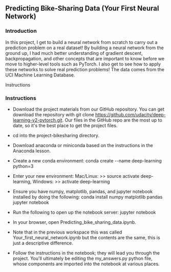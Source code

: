 ## Predicting Bike-Sharing Data (Your First Neural Network)
### Introduction
In this project, I get to build a neural network from scratch to carry out a prediction problem on a real dataset! 
By building a neural network from the ground up, I had much better understanding of gradient descent, 
backpropagation, and other concepts that are important to know before we move to higher-level tools such as PyTorch. 
I also get to see how to apply these networks to solve real prediction problems!
The data comes from the UCI Machine Learning Database.

Instructions

### Instructions
- Download the project materials from our GitHub repository. You can get download the repository with git clone https://github.com/udacity/deep-learning-v2-pytorch.git. Our files in the GitHub repo are the most up to date, so it's the best place to get the project files.
- cd into the project-bikesharing directory.
- Download anaconda or miniconda based on the instructions in the Anaconda lesson. 

- Create a new conda environment:
conda create --name deep-learning python=3

- Enter your new environment:
 Mac/Linux: >> source activate deep-learning, Windows: >> activate deep-learning

- Ensure you have numpy, matplotlib, pandas, and jupyter notebook installed by doing the following:
conda install numpy matplotlib pandas jupyter notebook

- Run the following to open up the notebook server:
jupyter notebook

- In your browser, open Predicting_bike_sharing_data.ipynb. 
- Note that in the previous workspace this was called Your_first_neural_network.ipynb but the contents are the same, this is just a descriptive difference.
- Follow the instructions in the notebook; they will lead you through the project. You'll ultimately be editing the my_answers.py python file, whose components are imported into the notebook at various places.


